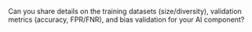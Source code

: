 Can you share details on the training datasets (size/diversity), validation metrics (accuracy, FPR/FNR), and bias validation for your AI component?